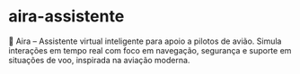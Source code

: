 # aira-assistente
💬 Aira – Assistente virtual inteligente para apoio a pilotos de avião. Simula interações em tempo real com foco em navegação, segurança e suporte em situações de voo, inspirada na aviação moderna.
